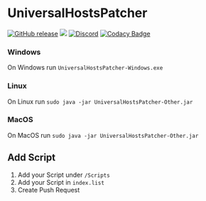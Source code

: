 # UniversalHostsPatcher

[![GitHub release](https://img.shields.io/github/release/xRealNeon/UniversalHostsPatcher.svg)](https://github.com/xRealNeon/UniversalHostsPatcher/releases)
[![](https://img.shields.io/github/license/mashape/apistatus.svg)](https://github.com/xRealNeon/UniversalHostsPatcher/blob/master/LICENSE)
[![Discord](https://discordapp.com/api/guilds/365206523749728266/embed.png)](https://discord.gg/rpvdY42)
[![Codacy Badge](https://api.codacy.com/project/badge/Grade/1deea393bf75400d9b4bc9fce4943d7c)](https://www.codacy.com/app/NeoCode/UniversalHostsPatcher?utm_source=github.com&amp;utm_medium=referral&amp;utm_content=xRealNeon/UniversalHostsPatcher&amp;utm_campaign=Badge_Grade)

### Windows

On Windows run `UniversalHostsPatcher-Windows.exe`

### Linux

On Linux run `sudo java -jar UniversalHostsPatcher-Other.jar`

### MacOS

On MacOS run `sudo java -jar UniversalHostsPatcher-Other.jar`

## Add Script

1. Add your Script under `/Scripts`
2. Add your Script in `index.list`
3. Create Push Request
